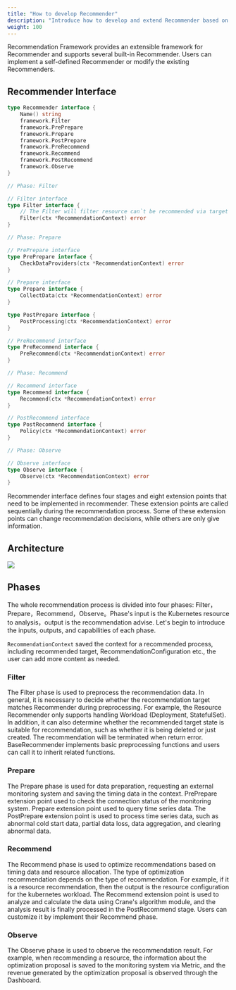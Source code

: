 ```yaml
---
title: "How to develop Recommender"
description: "Introduce how to develop and extend Recommender based on framework"
weight: 100
---
```


Recommendation Framework provides an extensible framework for Recommender and supports several built-in Recommender. Users can implement a self-defined Recommender or modify the existing Recommenders.

## Recommender Interface

```go
type Recommender interface {
	Name() string
	framework.Filter
	framework.PrePrepare
	framework.Prepare
	framework.PostPrepare
	framework.PreRecommend
	framework.Recommend
	framework.PostRecommend
	framework.Observe
}

// Phase: Filter

// Filter interface
type Filter interface {
    // The Filter will filter resource can`t be recommended via target recommender.
    Filter(ctx *RecommendationContext) error
}

// Phase: Prepare

// PrePrepare interface
type PrePrepare interface {
    CheckDataProviders(ctx *RecommendationContext) error
}

// Prepare interface
type Prepare interface {
    CollectData(ctx *RecommendationContext) error
}

type PostPrepare interface {
    PostProcessing(ctx *RecommendationContext) error
}

// PreRecommend interface
type PreRecommend interface {
    PreRecommend(ctx *RecommendationContext) error
}

// Phase: Recommend

// Recommend interface
type Recommend interface {
    Recommend(ctx *RecommendationContext) error
}

// PostRecommend interface
type PostRecommend interface {
    Policy(ctx *RecommendationContext) error
}

// Phase: Observe

// Observe interface
type Observe interface {
    Observe(ctx *RecommendationContext) error
}

```
Recommender interface defines four stages and eight extension points that need to be implemented in recommender. These extension points are called sequentially during the recommendation process. Some of these extension points can change recommendation decisions, while others are only give information.

## Architecture

![](/images/recommendation-framework.png)

## Phases

The whole recommendation process is divided into four phases: Filter，Prepare，Recommend，Observe。Phase's input is the Kubernetes resource to analysis，output is the recommendation advise. Let's begin to introduce the inputs, outputs, and capabilities of each phase.

`RecommendationContext` saved the context for a recommended process, including recommended target, RecommendationConfiguration etc., the user can add more content as needed.

### Filter

The Filter phase is used to preprocess the recommendation data. In general, it is necessary to decide whether the recommendation target matches Recommender during preprocessing. For example, the Resource Recommender only supports handling Workload (Deployment, StatefulSet). In addition, it can also determine whether the recommended target state is suitable for recommendation, such as whether it is being deleted or just created. The recommendation will be terminated when return error. BaseRecommender implements basic preprocessing functions and users can call it to inherit related functions.

### Prepare

The Prepare phase is used for data preparation, requesting an external monitoring system and saving the timing data in the context. PrePrepare extension point used to check the connection status of the monitoring system. Prepare extension point used to query time series data. The PostPrepare extension point is used to process time series data, such as abnormal cold start data, partial data loss, data aggregation, and clearing abnormal data.

### Recommend

The Recommend phase is used to optimize recommendations based on timing data and resource allocation. The type of optimization recommendation depends on the type of recommendation. For example, if it is a resource recommendation, then the output is the resource configuration for the kubernetes workload. The Recommend extension point is used to analyze and calculate the data using Crane's algorithm module, and the analysis result is finally processed in the PostRecommend stage. Users can customize it by implement their Recommend phase.

### Observe

The Observe phase is used to observe the recommendation result. For example, when recommending a resource, the information about the optimization proposal is saved to the monitoring system via Metric, and the revenue generated by the optimization proposal is observed through the Dashboard.
